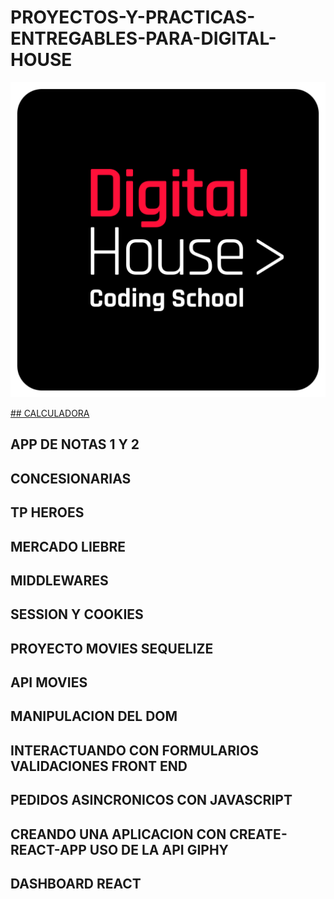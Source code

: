# PROYECTOS-Y-PRACTICAS-ENTREGABLES-PARA-DIGITAL-HOUSE
<img src= "digitalhouse.png">


<a href= "https://github.com/diegoalejandrorodal/FORMAR-PRACTICA-1-CALCULADORA-LOGICA"> ## CALCULADORA <a>
## APP DE NOTAS 1 Y 2 

## CONCESIONARIAS

## TP HEROES

## MERCADO LIEBRE 

## MIDDLEWARES

## SESSION Y COOKIES 

## PROYECTO MOVIES SEQUELIZE

## API MOVIES 

## MANIPULACION DEL DOM 

## INTERACTUANDO CON FORMULARIOS VALIDACIONES FRONT END 

## PEDIDOS ASINCRONICOS CON JAVASCRIPT

## CREANDO UNA APLICACION CON CREATE-REACT-APP USO DE LA API GIPHY 

## DASHBOARD REACT 




